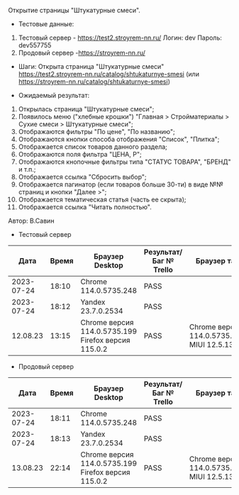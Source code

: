 Открытие страницы "Штукатурные смеси".

* Тестовые данные: 
1. Тестовый сервер - https://test2.stroyrem-nn.ru/
Логин: dev
Пароль: dev557755
2. Продовый сервер -https://stroyrem-nn.ru/

* Шаги:
Открыта страница "Штукатурные смеси" https://test2.stroyrem-nn.ru/catalog/shtukaturnye-smesi (или https://stroyrem-nn.ru/catalog/shtukaturnye-smesi)

* Ожидаемый результат:
1. Открылась страница "Штукатурные смеси";
2. Появилось меню ("хлебные крошки") "Главная > Стройматериалы > Сухие смеси > Штукатурные смеси";
3. Отображаются фильтры "По цене", "По названию";
4. Отображаются кнопки способа отображения "Список", "Плитка"; 
5. Отображается список товаров данного раздела;
6. Отображаются поля фильтра "ЦЕНА, Р";
7. Отображаются кнопочные фильтры типа "СТАТУС ТОВАРА", "БРЕНД" и т.п.;
8. Отображается ссылка "Сбросить выбор";
9. Отображается пагинатор (если товаров больше 30-ти) в виде №№ страниц и кнопки "Далее >";
10. Отображается тематическая статья (часть ее скрыта);
11. Отображается ссылка "Читать полностью".

Автор: В.Савин


* Тестовый сервер

| Дата | Время | Браузер Desktop| Результат/Баг № Trello| Браузер тач| Результат/Баг № Trello| Дата релиза |Имя |
| --- | --- | --- | --- | --- | --- | --- | --- | 
|2023-07-24 | 18:10 | Chrome 114.0.5735.248 | PASS |  |  | 04.07.23 | Наталья К. | 
|2023-07-24 | 18:12 | Yandex 23.7.0.2534 | PASS |  |  | 04.07.23 | Наталья К. |
 12.08.23 | 13:15 | Chrome версия 114.0.5735.199 Firefox версия 115.0.2 | PASS | Chrome версия 114.0.5735.196 MIUI 12.5.13 | PASS | 16.06.23 | Надежда |  


* Продовый сервер

| Дата | Время | Браузер Desktop| Результат/Баг № Trello| Браузер тач| Результат/Баг № Trello| Дата релиза |Имя |
| --- | --- | --- | --- | --- | --- | --- | --- | 
| 2023-07-24 | 18:11 | Chrome 114.0.5735.248 | PASS | |  | 04.07.23 | Наталья К. | 
| 2023-07-24 | 18:13 | Yandex 23.7.0.2534 | PASS |  |  | 04.07.23 | Наталья К. |
 13.08.23 | 22:14 | Chrome версия 114.0.5735.199 Firefox версия 115.0.2 | PASS | Chrome версия 114.0.5735.196 MIUI 12.5.13 | PASS | 13.08.23 | Надежда |  